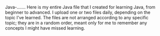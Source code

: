 Java-.......
Here is my entire Java file that I created for learning Java, from beginner to advanced. I upload one or two files daily, depending on the topic I've learned. The files are not arranged according to any specific topic; they are in a random order, meant only for me to remember any concepts I might have missed learning.
